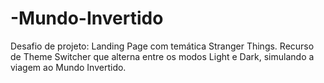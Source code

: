 # -Mundo-Invertido
Desafio de projeto: Landing Page com temática Stranger Things. Recurso de Theme Switcher que alterna entre os modos Light e Dark, simulando a viagem ao Mundo Invertido.
